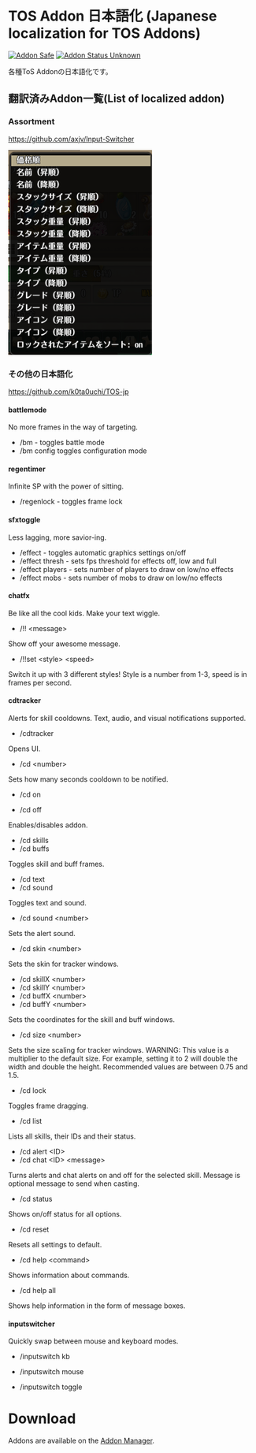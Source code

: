 # TOS Addon 日本語化 (Japanese localization for TOS Addons)

[![Addon Safe](https://cdn.rawgit.com/lubien/awesome-tos/master/badges/addon-safe.svg)](https://github.com/lubien/awesome-tos#addons-badges)  [![Addon Status Unknown](https://cdn.rawgit.com/lubien/awesome-tos/master/badges/addon-unknown.svg)](https://github.com/lubien/awesome-tos#addons-badges)   

各種ToS Addonの日本語化です。

## 翻訳済みAddon一覧(List of localized addon)
### Assortment  
https://github.com/axjv/Input-Switcher  

![assortment](https://github.com/k0ta0uchi/Input-Switcher/blob/master/imgs/readme1.png)

### その他の日本語化
https://github.com/k0ta0uchi/TOS-jp  

#### battlemode

No more frames in the way of targeting.

* /bm - toggles battle mode
* /bm config toggles configuration mode

#### regentimer

Infinite SP with the power of sitting.

* /regenlock - toggles frame lock

#### sfxtoggle

Less lagging, more savior-ing.

* /effect - toggles automatic graphics settings on/off
* /effect thresh <off> <low> <full> - sets fps threshold for effects off, low and full
* /effect players <num> - sets number of players to draw on low/no effects
* /effect mobs <num> - sets number of mobs to draw on low/no effects

#### chatfx

Be like all the cool kids. Make your text wiggle.

* /!! \<message\>

Show off your awesome message.

* /!!set \<style\> \<speed\>

Switch it up with 3 different styles! Style is a number from 1-3, speed is in frames per second.


#### cdtracker

Alerts for skill cooldowns. Text, audio, and visual notifications supported.

* /cdtracker

Opens UI.

* /cd \<number\>

Sets how many seconds cooldown to be notified.

* /cd on

* /cd off

Enables/disables addon.

* /cd skills
* /cd buffs

Toggles skill and buff frames.

* /cd text
* /cd sound

Toggles text and sound.

* /cd sound \<number\>

Sets the alert sound.

* /cd skin \<number\>

Sets the skin for tracker windows.

* /cd skillX \<number\>
* /cd skillY \<number\>
* /cd buffX \<number\>
* /cd buffY \<number\>

Sets the coordinates for the skill and buff windows.

* /cd size \<number\>

Sets the size scaling for tracker windows. WARNING: This value is a multiplier to the default size. For example, setting it to 2 will double the width and double the height. Recommended values are between 0.75 and 1.5.

* /cd lock

Toggles frame dragging.

* /cd list

Lists all skills, their IDs and their status.

* /cd alert \<ID\>
* /cd chat \<ID\> \<message\>

Turns alerts and chat alerts on and off for the selected skill. Message is optional message to send when casting.

* /cd status

Shows on/off status for all options.

* /cd reset

Resets all settings to default.

* /cd help \<command\>

Shows information about commands.

* /cd help all

Shows help information in the form of message boxes.

#### inputswitcher

Quickly swap between mouse and keyboard modes.

* /inputswitch kb

* /inputswitch mouse

* /inputswitch toggle



# Download

Addons are available on the [Addon Manager](https://github.com/Excrulon/Tree-of-Savior-Addon-Manager).
